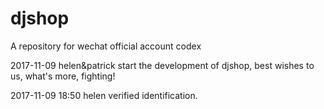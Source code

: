 # djshop
A repository for wechat official account codex

2017-11-09 helen&patrick start the development of djshop, best wishes to us, what's more, fighting!

2017-11-09 18:50 helen verified identification.
